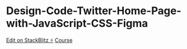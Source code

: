 # Design-Code-Twitter-Home-Page-with-JavaScript-CSS-Figma

[Edit on StackBlitz ⚡️](https://stackblitz.com/edit/web-platform-vc6p9m)
[Course](https://www.udemy.com/course/twitter-figma-javascript/learn/lecture/31656114#overview)